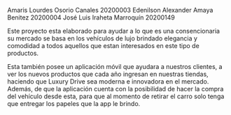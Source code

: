 Amaris Lourdes Osorio Canales 20200003 
Edenilson Alexander Amaya Benitez 20200004
José Luis Iraheta Marroquín 20200149

Este proyecto esta elaborado para ayudar a lo que es una consencionaria su mercado se basa en los vehículos de lujo
brindado elegancia y comodidad a todos aquellos que estan interesados en este tipo de productos.

Esta también posee un aplicación móvil que ayudara a nuestros clientes, a ver los nuevos productos que cada año
ingresan en nuestras tiendas, haciendo que Luxury Drive sea moderna e innovadora en el mercado. Además, de que
la aplicación cuenta con la posibilidad de hacer la compra del vehículo desde esta, para que al momento de retirar
el carro solo tenga que entregar los papeles que la app le brindo.
